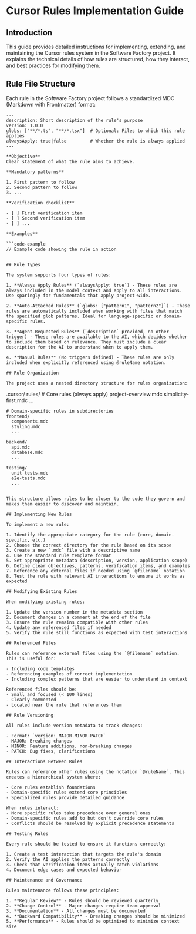 # Cursor Rules Implementation Guide

## Introduction

This guide provides detailed instructions for implementing, extending, and maintaining the Cursor rules system in the Software Factory project. It explains the technical details of how rules are structured, how they interact, and best practices for modifying them.

## Rule File Structure

Each rule in the Software Factory project follows a standardized MDC (Markdown with Frontmatter) format:

````
---
description: Short description of the rule's purpose
version: 1.0.0
globs: ["**/*.ts", "**/*.tsx"]  # Optional: Files to which this rule applies
alwaysApply: true|false         # Whether the rule is always applied
---

**Objective**
Clear statement of what the rule aims to achieve.

**Mandatory patterns**

1. First pattern to follow
2. Second pattern to follow
3. ...

**Verification checklist**

- [ ] First verification item
- [ ] Second verification item
- [ ] ...

**Examples**

```code-example
// Example code showing the rule in action
````

```

## Rule Types

The system supports four types of rules:

1. **Always Apply Rules** (`alwaysApply: true`) - These rules are always included in the model context and apply to all interactions. Use sparingly for fundamentals that apply project-wide.

2. **Auto-Attached Rules** (`globs: ["pattern1", "pattern2"]`) - These rules are automatically included when working with files that match the specified glob patterns. Ideal for language-specific or domain-specific rules.

3. **Agent-Requested Rules** (`description` provided, no other trigger) - These rules are available to the AI, which decides whether to include them based on relevance. They must include a clear description for the AI to understand when to apply them.

4. **Manual Rules** (No triggers defined) - These rules are only included when explicitly referenced using @ruleName notation.

## Rule Organization

The project uses a nested directory structure for rules organization:

```

.cursor/
rules/ # Core rules (always apply)
project-overview.mdc
simplicity-first.mdc
...

    # Domain-specific rules in subdirectories
    frontend/
      components.mdc
      styling.mdc
      ...

    backend/
      api.mdc
      database.mdc
      ...

    testing/
      unit-tests.mdc
      e2e-tests.mdc
      ...

```

This structure allows rules to be closer to the code they govern and makes them easier to discover and maintain.

## Implementing New Rules

To implement a new rule:

1. Identify the appropriate category for the rule (core, domain-specific, etc.)
2. Choose the correct directory for the rule based on its scope
3. Create a new `.mdc` file with a descriptive name
4. Use the standard rule template format
5. Set appropriate metadata (description, version, application scope)
6. Define clear objectives, patterns, verification items, and examples
7. Reference any external files if needed using `@filename` notation
8. Test the rule with relevant AI interactions to ensure it works as expected

## Modifying Existing Rules

When modifying existing rules:

1. Update the version number in the metadata section
2. Document changes in a comment at the end of the file
3. Ensure the rule remains compatible with other rules
4. Update any referenced files if needed
5. Verify the rule still functions as expected with test interactions

## Referenced Files

Rules can reference external files using the `@filename` notation. This is useful for:

- Including code templates
- Referencing examples of correct implementation
- Including complex patterns that are easier to understand in context

Referenced files should be:
- Small and focused (< 100 lines)
- Clearly commented
- Located near the rule that references them

## Rule Versioning

All rules include version metadata to track changes:

- Format: `version: MAJOR.MINOR.PATCH`
- MAJOR: Breaking changes
- MINOR: Feature additions, non-breaking changes
- PATCH: Bug fixes, clarifications

## Interactions Between Rules

Rules can reference other rules using the notation `@ruleName`. This creates a hierarchical system where:

- Core rules establish foundations
- Domain-specific rules extend core principles
- Specialized rules provide detailed guidance

When rules interact:
- More specific rules take precedence over general ones
- Domain-specific rules add to but don't override core rules
- Conflicts should be resolved by explicit precedence statements

## Testing Rules

Every rule should be tested to ensure it functions correctly:

1. Create a test interaction that targets the rule's domain
2. Verify the AI applies the patterns correctly
3. Check that verification items actually catch violations
4. Document edge cases and expected behavior

## Maintenance and Governance

Rules maintenance follows these principles:

1. **Regular Review** - Rules should be reviewed quarterly
2. **Change Control** - Major changes require team approval
3. **Documentation** - All changes must be documented
4. **Backward Compatibility** - Breaking changes should be minimized
5. **Performance** - Rules should be optimized to minimize context size
```
